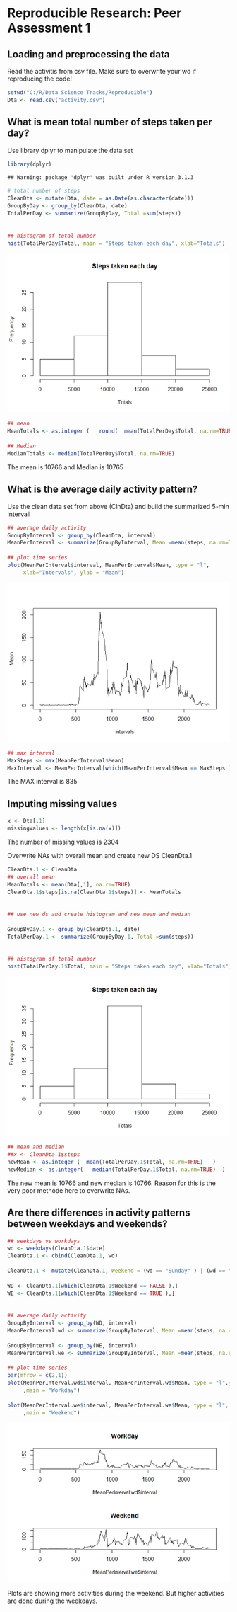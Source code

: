 # Reproducible Research: Peer Assessment 1


## Loading and preprocessing the data

Read the activitis from csv file. Make sure to overwrite your wd if reproducing the code!



```r
setwd("C:/R/Data Science Tracks/Reproducible")
Dta <- read.csv("activity.csv")
```



## What is mean total number of steps taken per day?

Use library dplyr to manipulate the data set

```r
library(dplyr)
```

```
## Warning: package 'dplyr' was built under R version 3.1.3
```

```r
# total number of steps
CleanDta <- mutate(Dta, date = as.Date(as.character(date)))
GroupByDay <- group_by(CleanDta, date)
TotalPerDay <- summarize(GroupByDay, Total =sum(steps))


## histogram of total number    
hist(TotalPerDay$Total, main = "Steps taken each day", xlab="Totals")
```

![](PA1_template_files/figure-html/unnamed-chunk-2-1.png) 

```r
## mean 
MeanTotals <- as.integer (   round(  mean(TotalPerDay$Total, na.rm=TRUE) )    )

## Median
MedianTotals <- median(TotalPerDay$Total, na.rm=TRUE)
```

The mean is 10766 and Median is 10765


## What is the average daily activity pattern?
Use the clean data set from above (ClnDta) and build the summarized 5-min intervall


```r
## average daily activity
GroupByInterval <- group_by(CleanDta, interval)
MeanPerInterval <- summarize(GroupByInterval, Mean =mean(steps, na.rm=TRUE))

## plot time series
plot(MeanPerInterval$interval, MeanPerInterval$Mean, type = "l", 
     xlab="Intervals", ylab = "Mean")
```

![](PA1_template_files/figure-html/unnamed-chunk-3-1.png) 

```r
## max interval
MaxSteps <- max(MeanPerInterval$Mean)
MaxInterval <- MeanPerInterval[which(MeanPerInterval$Mean == MaxSteps ),]
```

The MAX interval is 835

## Imputing missing values

```r
x <- Dta[,1]
missingValues <- length(x[is.na(x)])
```

The number of missing values is 2304

Overwrite NAs with overall mean and create new DS CleanDta.1

```r
CleanDta.1 <- CleanDta
## overall mean
MeanTotals <- mean(Dta[,1], na.rm=TRUE)
CleanDta.1$steps[is.na(CleanDta.1$steps)] <- MeanTotals


## use new ds and create histogram and new mean and median

GroupByDay.1 <- group_by(CleanDta.1, date)
TotalPerDay.1 <- summarize(GroupByDay.1, Total =sum(steps))


## histogram of total number    
hist(TotalPerDay.1$Total, main = "Steps taken each day", xlab="Totals")
```

![](PA1_template_files/figure-html/unnamed-chunk-5-1.png) 

```r
## mean and median
##x <- CleanDta.1$steps
newMean <- as.integer (  mean(TotalPerDay.1$Total, na.rm=TRUE)   )
newMedian <- as.integer(   median(TotalPerDay.1$Total, na.rm=TRUE)  )
```
The new mean is 10766 and new median is 10766. Reason for this is the very
poor methode here to overwrite NAs.



## Are there differences in activity patterns between weekdays and weekends?


```r
## weekdays vs workdays
wd <- weekdays(CleanDta.1$date)
CleanDta.1 <- cbind(CleanDta.1, wd)

CleanDta.1 <- mutate(CleanDta.1, Weekend = (wd == "Sunday" ) | (wd == "Saturday")  )

WD <- CleanDta.1[which(CleanDta.1$Weekend == FALSE ),]
WE <- CleanDta.1[which(CleanDta.1$Weekend == TRUE ),]


## average daily activity
GroupByInterval <- group_by(WD, interval)
MeanPerInterval.wd <- summarize(GroupByInterval, Mean =mean(steps, na.rm=TRUE))

GroupByInterval <- group_by(WE, interval)
MeanPerInterval.we <- summarize(GroupByInterval, Mean =mean(steps, na.rm=TRUE))

## plot time series
par(mfrow = c(2,1))
plot(MeanPerInterval.wd$interval, MeanPerInterval.wd$Mean, type = "l",ylab=""
     ,main = "Workday")

plot(MeanPerInterval.we$interval, MeanPerInterval.we$Mean, type = "l", ylab=""
     ,main = "Weekend")
```

![](PA1_template_files/figure-html/unnamed-chunk-6-1.png) 


Plots are showing more activities during the weekend. But higher activities are done
during the weekdays.
